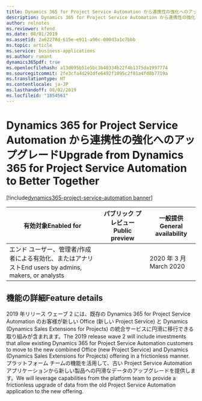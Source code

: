 ```yaml
---
title: Dynamics 365 for Project Service Automation から連携性の強化へのアップグレード
description: Dynamics 365 for Project Service Automation から連携性の強化へのアップグレード
author: relnotes
ms.reviewer: kfend
ms.date: 08/01/2019
ms.assetid: 2a62278d-615e-e911-a96c-000d3a1c7bbb
ms.topic: article
ms.service: business-applications
ms.author: rumant
dynamics365pdf: true
ms.openlocfilehash: a13d095b51e5bc3b40334b22f4b1375da1997774
ms.sourcegitcommit: 2fe3cfa4d291dfe6492f1095c2f01a4fd8b7719a
ms.translationtype: HT
ms.contentlocale: ja-JP
ms.lasthandoff: 08/02/2019
ms.locfileid: "1854561"
---
```

# <a name="upgrade-from-dynamics-365-for-project-service-automation-to-better-together"></a><span data-ttu-id="5b9bd-103">Dynamics 365 for Project Service Automation から連携性の強化へのアップグレード</span><span class="sxs-lookup"><span data-stu-id="5b9bd-103">Upgrade from Dynamics 365 for Project Service Automation to Better Together</span></span>
[!include[dynamics365-project-service-automation banner](../includes/dynamics365-project-service-automation.md)]

| <span data-ttu-id="5b9bd-104">有効対象</span><span class="sxs-lookup"><span data-stu-id="5b9bd-104">Enabled for</span></span>    |  <span data-ttu-id="5b9bd-105">パブリック プレビュー</span><span class="sxs-lookup"><span data-stu-id="5b9bd-105">Public preview</span></span> | <span data-ttu-id="5b9bd-106">一般提供</span><span class="sxs-lookup"><span data-stu-id="5b9bd-106">General availability</span></span> | 
| ---------- | ---------- |---------- |
|<span data-ttu-id="5b9bd-107">エンド ユーザー、管理者/作成者による有効化、またはアナリスト</span><span class="sxs-lookup"><span data-stu-id="5b9bd-107">End users by admins, makers, or analysts</span></span>|| <span data-ttu-id="5b9bd-108">2020 年 3 月</span><span class="sxs-lookup"><span data-stu-id="5b9bd-108">March 2020</span></span>|






## <a name="feature-details"></a><span data-ttu-id="5b9bd-109">機能の詳細</span><span class="sxs-lookup"><span data-stu-id="5b9bd-109">Feature details</span></span>
<!--feature detail start -->
<span data-ttu-id="5b9bd-110">2019 年リリース ウェーブ 2 には、既存の Dynamics 365 for Project Service Automation のお客様が新しい Office (新しい Project Service) と Dynamics (Dynamics Sales Extensions for Projects) の統合サービスに円滑に移行できる取り組みが含まれます。</span><span class="sxs-lookup"><span data-stu-id="5b9bd-110">The 2019 release wave 2 will include investments that allow existing Dynamics 365 for Project Service Automation customers to move to the new combined Office (new Project Service) and Dynamics (Dynamics Sales Extensions for Projects) offering in a frictionless manner.</span></span> <span data-ttu-id="5b9bd-111">プラットフォーム チームの機能を活用して、古い Project Service Automation アプリケーションから新しい製品への円滑なデータのアップグレードを提供します。</span><span class="sxs-lookup"><span data-stu-id="5b9bd-111">We will leverage capabilities from the platform team to provide a frictionless upgrade of data from the old Project Service Automation application to the new offering.</span></span>
<!--feature detail end -->











